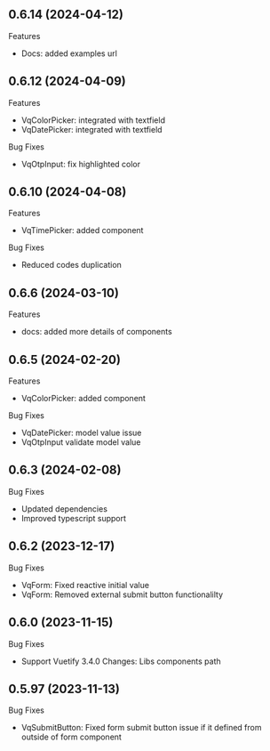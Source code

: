 ## 0.6.14 (2024-04-12)

Features

-   Docs: added examples url

## 0.6.12 (2024-04-09)

Features

-   VqColorPicker: integrated with textfield
-   VqDatePicker: integrated with textfield

Bug Fixes

-   VqOtpInput: fix highlighted color

## 0.6.10 (2024-04-08)

Features

-   VqTimePicker: added component

Bug Fixes

-   Reduced codes duplication

## 0.6.6 (2024-03-10)

Features

-   docs: added more details of components

## 0.6.5 (2024-02-20)

Features

-   VqColorPicker: added component

Bug Fixes

-   VqDatePicker: model value issue
-   VqOtpInput validate model value

## 0.6.3 (2024-02-08)

Bug Fixes

-   Updated dependencies
-   Improved typescript support

## 0.6.2 (2023-12-17)

Bug Fixes

-   VqForm: Fixed reactive initial value
-   VqForm: Removed external submit button functionalilty

## 0.6.0 (2023-11-15)

Bug Fixes

-   Support Vuetify 3.4.0 Changes: Libs components path

## 0.5.97 (2023-11-13)

Bug Fixes

-   VqSubmitButton: Fixed form submit button issue if it defined from outside of form component
